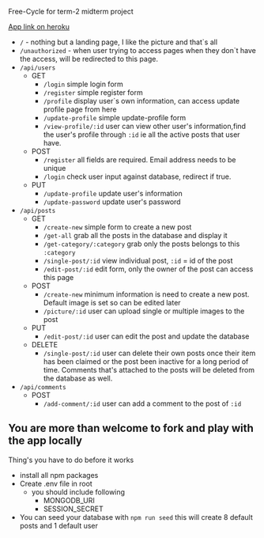 Free-Cycle for term-2 midterm project

[App link on heroku](https://free-cycle.herokuapp.com/)

- `/` - nothing but a landing page, I like the picture and that`s all
- `/unauthorized` - when user trying to access pages when they don`t have the access, will be redirected to this page.
- `/api/users`
    - GET
      - `/login` simple login form
      - `/register` simple register form
      - `/profile` display user`s own information, can access update profile page from here
      - `/update-profile` simple update-profile form
      - `/view-profile/:id` user can view other user's information,find the user's profile through `:id` ie all the active posts that user have.
    - POST
      - `/register` all fields are required. Email address needs to be unique
      - `/login` check user input against database, redirect if true.
    - PUT
      - `/update-profile` update user's information
      - `/update-password` update user's password
- `/api/posts`
  - GET
    - `/create-new` simple form to create a new post
    - `/get-all` grab all the posts in the database and display it
    - `/get-category/:category` grab only the posts belongs to this `:category`
    - `/single-post/:id` view individual post, `:id` = id of the post
    - `/edit-post/:id` edit form, only the owner of the post can access this page
  - POST
    - `/create-new` minimum information is need to create a new post. Default image is set so can be edited later
    - `/picture/:id` user can upload single or multiple images to the post
  - PUT
    - `/edit-post/:id` user can edit the post and update the database
  - DELETE
    - `/single-post/:id` user can delete their own posts once their item has been claimed or the post been inactive for a long period of time. Comments that's attached to the posts will be deleted from the database as well.
- `/api/comments`
  - POST
    - `/add-comment/:id` user can add a comment to the post of `:id` 

## You are more than welcome to fork and play with the app locally
Thing's you have to do before it works
- install all npm packages
- Create .env file in root
  - you should include following
    -  MONGODB_URI
    - SESSION_SECRET
- You can seed your database with `npm run seed` this will create 8 default posts and 1 default user
